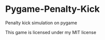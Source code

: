 # Pygame-Penalty-Kick
Penalty kick simulation on pygame

This game is licensed under my MIT license
